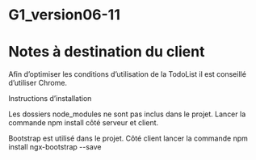 # G1_version06-11
# Notes à destination du client

Afin d’optimiser les conditions d’utilisation de la TodoList il est conseillé d’utiliser Chrome.

Instructions d’installation

Les dossiers node_modules ne sont pas inclus dans le projet. Lancer la commande npm install côté serveur et client.

Bootstrap est utilisé dans le projet. Côté client lancer la commande npm install ngx-bootstrap --save
